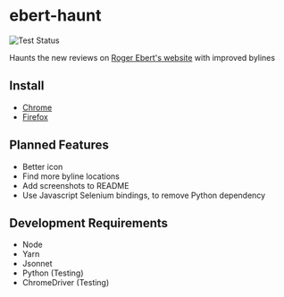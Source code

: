 # ebert-haunt

![Test Status](https://github.com/ryanmanny/ebert-haunt/actions/workflows/test.yaml/badge.svg)

Haunts the new reviews on [Roger Ebert's website](https://www.rogerebert.com) with improved bylines

## Install

- [Chrome](https://chrome.google.com/webstore/detail/ebert-haunt/ippdcobhchkjhhlnllifcpedhfbodpbf)
- [Firefox](https://addons.mozilla.org/en-US/firefox/addon/ebert-haunt/)

## Planned Features

- Better icon
- Find more byline locations
- Add screenshots to README
- Use Javascript Selenium bindings, to remove Python dependency

## Development Requirements

- Node
- Yarn
- Jsonnet
- Python (Testing)
- ChromeDriver (Testing)
